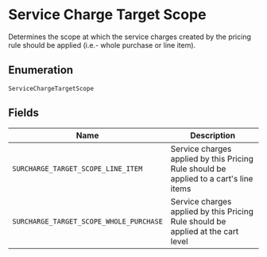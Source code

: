 
# Service Charge Target Scope

Determines the scope at which the service charges created by the pricing rule
should be applied (i.e.- whole purchase or line item).

## Enumeration

`ServiceChargeTargetScope`

## Fields

| Name | Description |
|  --- | --- |
| `SURCHARGE_TARGET_SCOPE_LINE_ITEM` | Service charges applied by this Pricing Rule should be applied to a cart's line items |
| `SURCHARGE_TARGET_SCOPE_WHOLE_PURCHASE` | Service charges applied by this Pricing Rule should be applied at the cart level |

